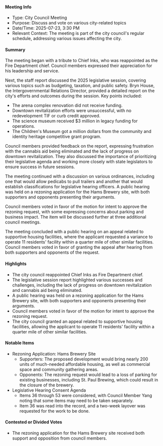 ---
---

#### Meeting Info
* Type: City Council Meeting
* Purpose: Discuss and vote on various city-related topics
* Date/Time: 2025-07-23, 3:30 PM
* Relevant Context: The meeting is part of the city council's regular schedule, addressing various issues affecting the city.

#### Summary

The meeting began with a tribute to Chief Inks, who was reappointed as the Fire Department chief. Council members expressed their appreciation for his leadership and service. 

Next, the staff report discussed the 2025 legislative session, covering various topics such as budgeting, taxation, and public safety. Bryn House, the Intergovernmental Relations Director, provided a detailed report on the city's efforts and outcomes during the session. Key points included:

* The arena complex renovation did not receive funding.
* Downtown revitalization efforts were unsuccessful, with no redevelopment TIF or curb credit approved.
* The science museum received $3 million in legacy funding for operations.
* The Children's Museum got a million dollars from the community and identity heritage competitive grant program.

Council members provided feedback on the report, expressing frustration with the cannabis aid being eliminated and the lack of progress on downtown revitalization. They also discussed the importance of prioritizing their legislative agenda and working more closely with state legislators to ensure success in future sessions.

The meeting continued with a discussion on various ordinances, including one that would allow pedicabs to pull trailers and another that would establish classifications for legislative hearing officers. A public hearing was held on a rezoning application for the Hams Brewery site, with both supporters and opponents presenting their arguments.

Council members voted in favor of the motion for intent to approve the rezoning request, with some expressing concerns about parking and business impact. The item will be discussed further at three additional council meetings.

The meeting concluded with a public hearing on an appeal related to supportive housing facilities, where the applicant requested a variance to operate 11 residents' facility within a quarter mile of other similar facilities. Council members voted in favor of granting the appeal after hearing from both supporters and opponents of the request.

#### Highlights

* The city council reappointed Chief Inks as Fire Department chief.
* The legislative session report highlighted various successes and challenges, including the lack of progress on downtown revitalization and cannabis aid being eliminated.
* A public hearing was held on a rezoning application for the Hams Brewery site, with both supporters and opponents presenting their arguments.
* Council members voted in favor of the motion for intent to approve the rezoning request.
* The city council granted an appeal related to supportive housing facilities, allowing the applicant to operate 11 residents' facility within a quarter mile of other similar facilities.

#### Notable Items

* Rezoning Application: Hams Brewery Site
	+ Supporters: The proposed development would bring nearly 200 units of much-needed affordable housing, as well as commercial space and community gathering areas.
	+ Opponents: The rezoning request would lead to a loss of parking for existing businesses, including St. Paul Brewing, which could result in the closure of the brewery.
* Legislative Hearing Consent Agenda
	+ Items 36 through 53 were considered, with Council Member Yang noting that some items may need to be taken separately.
	+ Item 36 was read into the record, and a two-week layover was requested for the work to be done.

#### Contested or Divided Votes

* The rezoning application for the Hams Brewery site received both support and opposition from council members.

